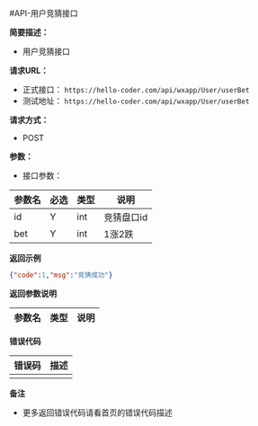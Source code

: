 #API-用户竞猜接口

**简要描述：** 

- 用户竞猜接口

**请求URL：** 
- 正式接口： `https://hello-coder.com/api/wxapp/User/userBet`
- 测试地址： `https://hello-coder.com/api/wxapp/User/userBet` 
  
**请求方式：**
- POST

**参数：** 

 - 接口参数：

|参数名|必选|类型|说明|
|:----    |:---|:----- |----- |
| id | Y | int | 竞猜盘口id |
| bet | Y | int | 1涨2跌 |

 **返回示例**

```json
{"code":1,"msg":"竞猜成功"}
```

 **返回参数说明** 

|参数名|类型|说明|
|:-----  |:-----|----- |

**错误代码**

| 错误码 | 描述 |
|:-----  |:-----|
|  | |

 **备注** 

- 更多返回错误代码请看首页的错误代码描述